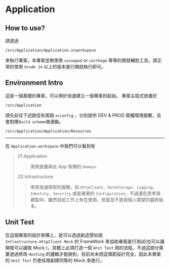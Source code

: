 # Application


## How to use?

請透過 
```
/src/Application/Application.xcworkspace
```
來執行專案，本專案並無使用 `cocoapod` or `carthage` 等等的開發輔助工具，請正常的使用 `Xcode 14` 以上的版本進行開啟執行即可。


## Environment Intro

這是一個基礎的專案，可以用於快速建立一個專案的起始。
專案主程式放置於 

``` /src/Application ```

請先前往下述路徑有兩個 `xcconfig` ，分別提供 DEV & PROD 兩種環境變數，且會對應`Build scheme`做連動。

``` /src/Application/Application/Resources ``` 

---

在  `Application.workspace` 中我們可以看到有
> 01.Application
>> 用來放置與此 App 有關的 `Domain` 
>  
> 02.Infrastructure
>> 用來放通用型的服務，如 `HttpClient`、`DataStorage`、`Logging`、`Identity`、`Security` 或是專案的 `Configuration`，不過還在思考與建製中，雖然目前工作上有在使用，但是並不是我個人期望的最終版本。


## Unit Test

在這個專案的設計架構上，是可以透過創造譬如說 `Infrastructure.HttpClient.Mock` 的 FrameWork 來協助專案進行測試(也可以讓開發可以讀取 Mock )，具體上必須打造一個 `Unit Test` 用的流程，不過這部分需要透過修改 `Hosting` 的邏輯才能辦到，目前尚未把這環節設計完全，因此本專案的 `Unit Test` 仍會採用創建同等的 Mock 來進行。
